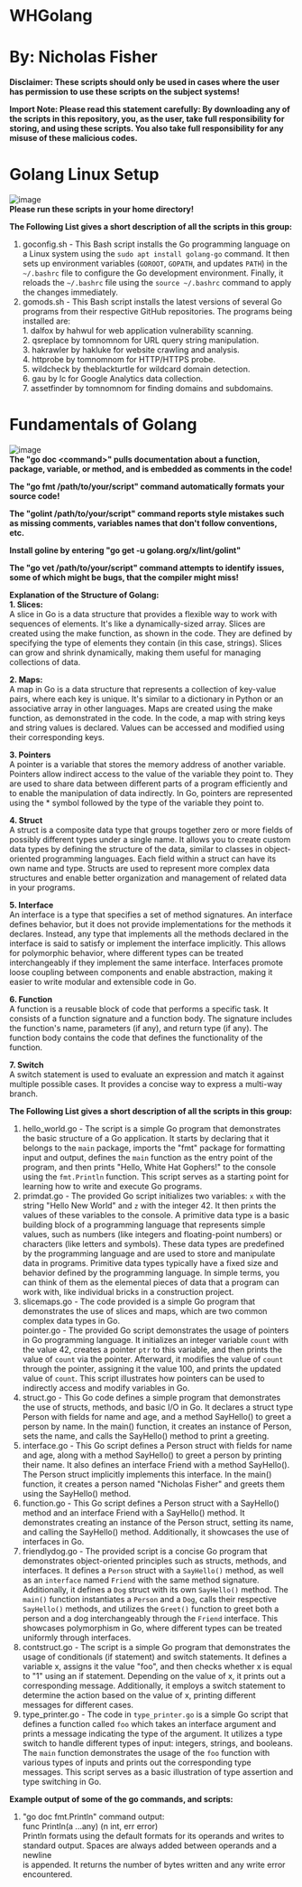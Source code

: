 # WHGolang <br />
# By: Nicholas Fisher <br />
**Disclaimer: These scripts should only be used in cases where the user has permission to use these scripts on the subject systems!** <br />

**Import Note: Please read this statement carefully: By downloading any of the scripts in this repository, you, as the user, take full responsibility for storing, and using these scripts. You also take full responsibility for any misuse of these malicious codes.** <br />

# Golang Linux Setup <br />
![image](https://github.com/FishyStix12/White-Hat-Go-/assets/102126354/05e0dca4-a04f-4ed1-842e-5ab143ace30a) <br />
**Please run these scripts in your home directory!** <br />

**The Following List gives a short description of all the scripts in this group:** <br />
1. goconfig.sh - This Bash script installs the Go programming language on a Linux system using the `sudo apt install golang-go` command. It then sets up environment variables (`GOROOT`, `GOPATH`, and updates `PATH`) in the `~/.bashrc` file to configure the Go development environment. Finally, it reloads the `~/.bashrc` file using the `source ~/.bashrc` command to apply the changes immediately. <br />
2. gomods.sh - This Bash script installs the latest versions of several Go programs from their respective GitHub repositories. The programs being installed are: <br />
               1. dalfox by hahwul for web application vulnerability scanning. <br />
               2. qsreplace by tomnomnom for URL query string manipulation. <br />
               3. hakrawler by hakluke for website crawling and analysis. <br />
               4. httprobe by tomnomnom for HTTP/HTTPS probe. <br />
               5. wildcheck by theblackturtle for wildcard domain detection. <br />
               6. gau by lc for Google Analytics data collection. <br />
               7. assetfinder by tomnomnom for finding domains and subdomains. <br />

# Fundamentals of Golang <br />
![image](https://github.com/FishyStix12/White-Hat-Go-/assets/102126354/4650c928-f66a-494b-9c05-e02af87698e9) <br />
**The "go doc \<command\>" pulls documentation about a function, package, variable, or method, and is embedded as comments in the code!** <br />

**The "go fmt \/path\/to\/your\/script" command automatically formats your source code!** <br />

**The "golint \/path\/to\/your\/script" command reports style mistakes such as missing comments, variables names that don't follow conventions, etc.** <br />

**Install goline by entering "go get -u golang.org\/x\/lint\/golint"** <br />

**The "go vet \/path\/to\/your\/script" command attempts to identify issues, some of which might be bugs, that the compiler might miss!** <br />

**Explanation of the Structure of Golang:** <br />
**1. Slices:** <br />
     A slice in Go is a data structure that provides a flexible way to work with sequences of elements. It's like a dynamically-sized array. Slices are created using the make function, as shown in the code. They are defined by specifying the type of elements they contain (in this case, strings). Slices can grow and shrink dynamically, making them useful for managing collections of data. <br />

**2. Maps:** <br />
     A map in Go is a data structure that represents a collection of key-value pairs, where each key is unique. It's similar to a dictionary in Python or an associative array in other languages. Maps are created using the make function, as demonstrated in the code. In the code, a map with string keys and string values is declared. Values can be accessed and modified using their corresponding keys. <br />

**3. Pointers** <br />
     A pointer is a variable that stores the memory address of another variable. Pointers allow indirect access to the value of the variable they point to. They are used to share data between different parts of a program efficiently and to enable the manipulation of data indirectly. In Go, pointers are represented using the * symbol followed by the type of the variable they point to. <br />

**4. Struct** <br />
     A struct is a composite data type that groups together zero or more fields of possibly different types under a single name. It allows you to create custom data types by defining the structure of the data, similar to classes in object-oriented programming languages. Each field within a struct can have its own name and type. Structs are used to represent more complex data structures and enable better organization and management of related data in your programs. <br />
     
**5. Interface** <br />
     An interface is a type that specifies a set of method signatures. An interface defines behavior, but it does not provide implementations for the methods it declares. Instead, any type that implements all the methods declared in the interface is said to satisfy or implement the interface implicitly. This allows for polymorphic behavior, where different types can be treated interchangeably if they implement the same interface. Interfaces promote loose coupling between components and enable abstraction, making it easier to write modular and extensible code in Go. <br />

**6. Function** <br />
     A function is a reusable block of code that performs a specific task. It consists of a function signature and a function body. The signature includes the function's name, parameters (if any), and return type (if any). The function body contains the code that defines the functionality of the function. <br />

**7. Switch** <br />
     A switch statement is used to evaluate an expression and match it against multiple possible cases. It provides a concise way to express a multi-way branch. <br />

**The Following List gives a short description of all the scripts in this group:** <br />
1. hello_world.go - The script is a simple Go program that demonstrates the basic structure of a Go application. It starts by declaring that it belongs to the `main` package, imports the "fmt" package for formatting input and output, defines the `main` function as the entry point of the program, and then prints "Hello, White Hat Gophers!" to the console using the `fmt.Println` function. This script serves as a starting point for learning how to write and execute Go programs. <br />
2. primdat.go - The provided Go script initializes two variables: `x` with the string "Hello New World" and `z` with the integer 42. It then prints the values of these variables to the console. A primitive data type is a basic building block of a programming language that represents simple values, such as numbers (like integers and floating-point numbers) or characters (like letters and symbols). These data types are predefined by the programming language and are used to store and manipulate data in programs. Primitive data types typically have a fixed size and behavior defined by the programming language. In simple terms, you can think of them as the elemental pieces of data that a program can work with, like individual bricks in a construction project. <br />
3. slicemaps.go - The code provided is a simple Go program that demonstrates the use of slices and maps, which are two common complex data types in Go. <br />
pointer.go - The provided Go script demonstrates the usage of pointers in Go programming language. It initializes an integer variable `count` with the value 42, creates a pointer `ptr` to this variable, and then prints the value of `count` via the pointer. Afterward, it modifies the value of `count` through the pointer, assigning it the value 100, and prints the updated value of `count`. This script illustrates how pointers can be used to indirectly access and modify variables in Go. <br />
4. struct.go - This Go code defines a simple program that demonstrates the use of structs, methods, and basic I/O in Go. It declares a struct type Person with fields for name and age, and a method SayHello() to greet a person by name. In the main() function, it creates an instance of Person, sets the name, and calls the SayHello() method to print a greeting. <br />
5. interface.go - This Go script defines a Person struct with fields for name and age, along with a method SayHello() to greet a person by printing their name. It also defines an interface Friend with a method SayHello(). The Person struct implicitly implements this interface. In the main() function, it creates a person named "Nicholas Fisher" and greets them using the SayHello() method. <br />
6. function.go - This Go script defines a Person struct with a SayHello() method and an interface Friend with a SayHello() method. It demonstrates creating an instance of the Person struct, setting its name, and calling the SayHello() method. Additionally, it showcases the use of interfaces in Go. <br />
7. friendlydog.go - The provided script is a concise Go program that demonstrates object-oriented principles such as structs, methods, and interfaces. It defines a `Person` struct with a `SayHello()` method, as well as an `interface` named `Friend` with the same method signature. Additionally, it defines a `Dog` struct with its own `SayHello()` method. The `main()` function instantiates a `Person` and a `Dog`, calls their respective `SayHello()` methods, and utilizes the `Greet()` function to greet both a person and a dog interchangeably through the `Friend` interface. This showcases polymorphism in Go, where different types can be treated uniformly through interfaces. <br />
8. contstruct.go - The script is a simple Go program that demonstrates the usage of conditionals (if statement) and switch statements. It defines a variable x, assigns it the value "foo", and then checks whether x is equal to "1" using an if statement. Depending on the value of x, it prints out a corresponding message. Additionally, it employs a switch statement to determine the action based on the value of x, printing different messages for different cases. <br />
9. type_printer.go - The code in `type_printer.go` is a simple Go script that defines a function called `foo` which takes an interface argument and prints a message indicating the type of the argument. It utilizes a type switch to handle different types of input: integers, strings, and booleans. The `main` function demonstrates the usage of the `foo` function with various types of inputs and prints out the corresponding type messages. This script serves as a basic illustration of type assertion and type switching in Go. <br />

**Example output of some of the go commands, and scripts:** <br />
1. "go doc fmt.Println" command output: <br />
    func Println(a ...any) (n int, err error) <br />
         Println formats using the default formats for its operands and writes to <br />
         standard output. Spaces are always added between operands and a newline <br />
         is appended. It returns the number of bytes written and any write error <br />
         encountered. <br />
